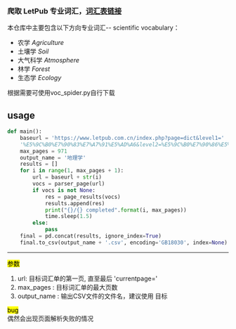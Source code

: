 
### 爬取 **LetPub** 专业词汇，[词汇表链接](https://www.letpub.com.cn/index.php?page=dict&level1=allfields)
 本仓库中主要包含以下方向专业词汇-- scientific vocabulary：
- 农学  *Agriculture*
- 土壤学 *Soil*
- 大气科学 *Atmosphere*
- 林学 *Forest*
- 生态学 *Ecology*

根据需要可使用voc_spider.py自行下载
## usage

```python
def main():
    baseurl = 'https://www.letpub.com.cn/index.php?page=dict&level1='
    '%E5%9C%B0%E7%90%83%E7%A7%91%E5%AD%A6&level2=%E5%9C%B0%E7%90%86%E5%AD%A6&k=&currentpage='
    max_pages = 971
    output_name = '地理学'
    results = []
    for i in range(1, max_pages + 1):
        url = baseurl + str(i)
        vocs = parser_page(url)
        if vocs is not None:
            res = page_results(vocs)
            results.append(res)
            print("{}/{} completed".format(i, max_pages))
            time.sleep(1.5)
        else:
            pass
    final = pd.concat(results, ignore_index=True)
    final.to_csv(output_name + '.csv', encoding='GB18030', index=None)

```
***
<mark style="background-color：red">参数</mark>
1. url: 目标词汇单的第一页, 直至最后 'currentpage='
2. max_pages : 目标词汇单的最大页数
3. output_name : 输出CSV文件的文件名，建议使用 目标

<mark style="background-color：green">bug</mark>  
偶然会出现页面解析失败的情况


